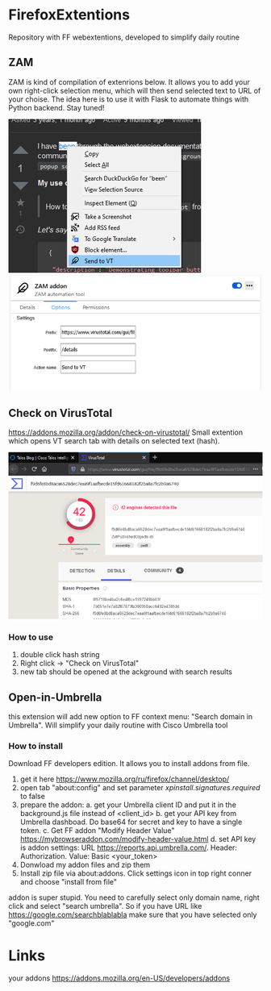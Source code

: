 # FirefoxExtentions
Repository with FF webextentions, developed to simplify daily routine

## ZAM
ZAM is kind of compilation of extenrions below. It allows you to add your own right-click selection menu, which will then send selected text to URL of your choise. 
The idea here is to use it with Flask to automate things with Python backend. Stay tuned!

![Screenshot](_screenshots/ZAM1.png)
![Screenshot](_screenshots/ZAM2.png)

## Check on VirusTotal
https://addons.mozilla.org/addon/check-on-virustotal/
Small extention which opens VT search tab with details on selected text (hash).

![Screenshot](_screenshots/VT1.png)
### How to use
1. double click hash string
2. Right click -> "Check on VirusTotal"
3. new tab should be opened at the ackground with search results

## Open-in-Umbrella
this extension will add new option to FF context menu: "Search domain in Umbrella". Will simplify your daily routine with Cisco Umbrella tool
### How to install
Download FF developers edition. It allows you to install addons from file.
1. get it here https://www.mozilla.org/ru/firefox/channel/desktop/ 
2. open tab "about:config" and set parameter *xpinstall.signatures.required* to false
3. prepare the addon:
a. get your Umbrella client ID and put it in the background.js file instead of <client_id>
b. get your API key from Umbrella dashboad. Do base64 for secret and key to have a single token.
c. Get FF addon "Modify Header Value" https://mybrowseraddon.com/modify-header-value.html
d. set API key is addon settings: URL https://reports.api.umbrella.com/. Header: Authorization. Value: Basic <your_token>
4. Donwload my addon files and zip them
5. Install zip file via about:addons. Click settings icon in top right conner and choose "install from file"

addon is super stupid. You need to carefully select only domain name, right click and select "search umbrella".
So if you have URL like https://google.com/searchblablabla make sure that you have selected only "google.com"

# Links
your addons https://addons.mozilla.org/en-US/developers/addons
